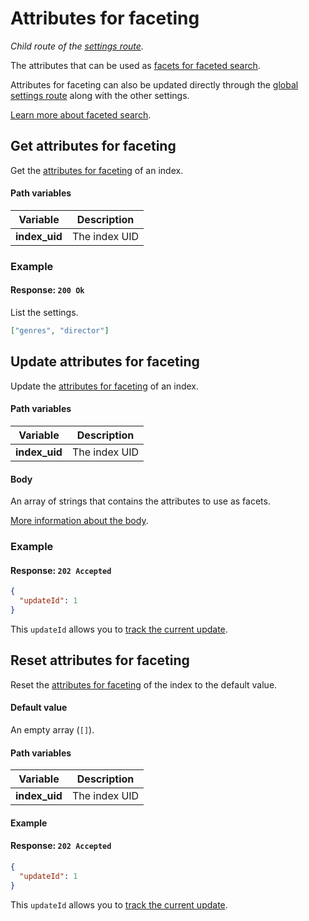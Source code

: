 # Attributes for faceting

_Child route of the [settings route](/reference/api/settings.md)._

The attributes that can be used as [facets for faceted search](/reference/features/faceted_search.md).

Attributes for faceting can also be updated directly through the [global settings route](/reference/api/settings.md#update-settings) along with the other settings.

[Learn more about faceted search](/reference/features/faceted_search.md).

## Get attributes for faceting

<RouteHighlighter method="GET" route="/indexes/:index_uid/settings/attributes-for-faceting" />

Get the [attributes for faceting](/reference/features/faceted_search.md) of an index.

#### Path variables

| Variable      | Description   |
| ------------- | ------------- |
| **index_uid** | The index UID |

### Example

<CodeSamples id="get_attributes_for_faceting_1" />

#### Response: `200 Ok`

List the settings.

```json
["genres", "director"]
```

## Update attributes for faceting

<RouteHighlighter method="POST" route="/indexes/:index_uid/settings/attributes-for-faceting" />

Update the [attributes for faceting](/reference/features/faceted_search.md) of an index.

#### Path variables

| Variable      | Description   |
| ------------- | ------------- |
| **index_uid** | The index UID |

#### Body

An array of strings that contains the attributes to use as facets.

[More information about the body](/reference/features/settings.md#attributes-for-faceting).

### Example

<CodeSamples id="update_attributes_for_faceting_1" />

#### Response: `202 Accepted`

```json
{
  "updateId": 1
}
```

This `updateId` allows you to [track the current update](/reference/api/updates.md).

## Reset attributes for faceting

<RouteHighlighter method="DELETE" route="/indexes/:index_uid/settings/attributes-for-faceting"/>

Reset the [attributes for faceting](/reference/features/faceted_search.md) of the index to the default value.

#### Default value

An empty array (`[]`).

#### Path variables

| Variable      | Description   |
| ------------- | ------------- |
| **index_uid** | The index UID |

#### Example

<CodeSamples id="reset_attributes_for_faceting_1" />

#### Response: `202 Accepted`

```json
{
  "updateId": 1
}
```

This `updateId` allows you to [track the current update](/reference/api/updates.md).
